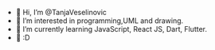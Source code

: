 - 👋 Hi, I’m @TanjaVeselinovic
- 👀 I’m interested in programming,UML and drawing.
- 🌱 I’m currently learning JavaScript, React JS, Dart, Flutter.
- 💞️ :D

<!---
TanjaVeselinovic/TanjaVeselinovic is a ✨ special ✨ repository because its `README.md` (this file) appears on your GitHub profile.
You can click the Preview link to take a look at your changes.
--->
